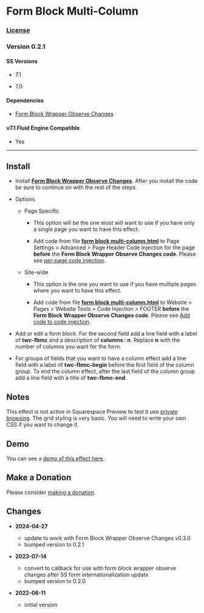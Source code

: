 # Form Block Multi-Column

### [License][1]

### Version 0.2.1

#### SS Versions

  * 7.1
  
  * 7.0

#### Dependencies

  * [Form Block Wrapper Observe Changes][2]

#### v7.1 Fluid Engine Compatible

  * Yes

---

## Install

* Install **[Form Block Wrapper Observe Changes][2]**. After you install the
  code be sure to continue on with the rest of the steps.
  
* Options

  * Page Specific
  
    * This option will be the one most will want to use if you have only a
      single page you want to have this effect.
      
    * Add code from file **[form block multi-column.html][3]** to Page
      Settings > Advanced > Page Header Code Injection for the page **before**
      the **Form Block Wrapper Observe Changes code**. Please see [per-page code
      injection][4].
      
  * Site-wide
  
    * This option is the one you want to use if you have multiple pages where
      you want to have this effect.
      
    * Add code from file **[form block multi-column.html][3]** to Website >
      Pages > Website Tools > Code Injection > FOOTER **before** the **Form
      Block Wrapper Observe Changes code**. Please see [Add code to code
      injection][5].
      
* Add or edit a form block. For the second field add a line field with a label
  of **twc-fbmc** and a description of **columns : n**. Replace **n** with the
  number of columns you want for the form.
  
* For groups of fields that you want to have a column effect add a line field
  with a label of **twc-fbmc-begin** before the first field of the column group.
  To end the column effect, after the last field of the column group add a line
  field with a title of **twc-fbmc-end**.

## Notes

This effect is not active in Squarespace Preview to test it use [private
browsing][6]. The grid styling is very basic. You will need to write your own
CSS if you want to change it.

## Demo

You can see a [demo of this effect here][7].

## Make a Donation

Please consider [making a donation][8].

## Changes

* **2024-04-27**

  * update to work with Form Block Wrapper Observe Changes v0.3.0
  * bumped version to 0.2.1
  
* **2023-07-14**

  * convert to callback for use with form block wrapper observe changes after SS
    form internationalization update
  * bumped version to 0.2.0
  
* **2022-06-11**

  * initial version

[1]: https://github.com/tomsWebConsulting/twcsl/blob/main/LICENSE.txt#L1
[2]: https://github.com/tomsWebConsulting/twcsl/tree/main/Block/Form/Form%20Block%20Wrapper%20Observe%20Changes#form-block-wrapper-observe-changes
[3]: form%20block%20multi-column.html#L1
[4]: https://support.squarespace.com/hc/en-us/articles/205815908-Using-code-injection#toc-per-page-code-injection
[5]: https://support.squarespace.com/hc/en-us/articles/205815908-Using-code-injection#toc-add-code-to-code-injection
[6]: https://support.squarespace.com/hc/en-us/articles/207099587-Using-private-browsing-or-incognito-mode
[7]: https://toms-web-consulting-demos.squarespace.com/form-block-multi-column?password=twcdemos
[8]: https://github.com/tomsWebConsulting/twcsl#make-a-donation
